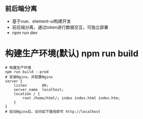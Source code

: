 ## 前后端分离
- 基于vue、element-ui构建开发
- 前后端分离，通过token进行数据交互，可独立部署
- npm run dev

# 构建生产环境(默认) npm run build
    # 构建生产环境
    npm run build --prod
    # 安装Nginx，并配置Nginx 
    server {
        listen       80;
        server_name  localhost;
        location / {
            root /home/html/; index index.html index.htm;
        } 
    }
    # 启动Nginx后，访问如下路径即可 http://localhost